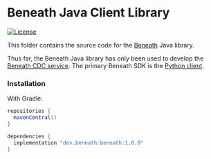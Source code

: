 # Beneath Java Client Library

[![License](https://img.shields.io/badge/license-MIT-brightgreen.svg)](https://github.com/beneath-hq/beneath/blob/master/clients/LICENSE)

This folder contains the source code for the [Beneath](https://beneath.dev) Java library. 

Thus far, the Beneath Java library has only been used to develop the [Beneath CDC service](https://github.com/beneath-hq/beneath/tree/master/examples/cdc). The primary Beneath SDK is the [Python client](https://github.com/beneath-hq/beneath/tree/master/clients/python).

### Installation

With Gradle:

```groovy
repositories {
  mavenCentral()
}

dependencies {
  implementation "dev.beneath:beneath:1.0.0"
}
```
